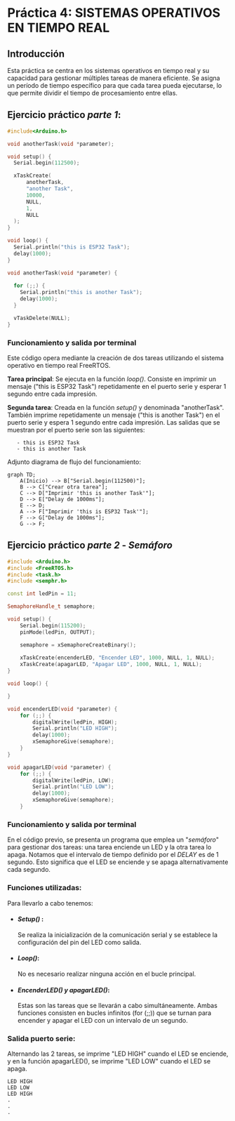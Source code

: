 # Práctica 4: SISTEMAS OPERATIVOS EN TIEMPO REAL

## Introducción

Esta práctica se centra en los sistemas operativos en tiempo real y su capacidad para gestionar múltiples tareas de manera eficiente. Se asigna un período de tiempo específico para que cada tarea pueda ejecutarse, lo que permite dividir el tiempo de procesamiento entre ellas.

## Ejercicio práctico *parte 1*:
```c++
#include<Arduino.h>

void anotherTask(void *parameter);

void setup() {
  Serial.begin(112500);

  xTaskCreate(
      anotherTask,     
      "another Task",  
      10000,           
      NULL,             
      1,               
      NULL              
  );
}

void loop() {
  Serial.println("this is ESP32 Task");
  delay(1000);
}

void anotherTask(void *parameter) {
  
  for (;;) {
    Serial.println("this is another Task");
    delay(1000);
  }

  vTaskDelete(NULL);
}
```
### Funcionamiento y salida por terminal

Este código opera mediante la creación de dos tareas utilizando el sistema operativo en tiempo real FreeRTOS.

**Tarea principal**: Se ejecuta en la función *loop()*. Consiste en imprimir un mensaje ("this is ESP32 Task") repetidamente en el puerto serie y esperar 1 segundo entre cada impresión.

**Segunda tarea**: Creada en la función *setup()* y denominada "anotherTask". También imprime repetidamente un mensaje ("this is another Task") en el puerto serie y espera 1 segundo entre cada impresión.
Las salidas que se muestran por el puerto serie son las siguientes:
```
   - this is ESP32 Task
   - this is another Task
```
Adjunto diagrama de flujo del funcionamiento:
```mermaid
graph TD;
    A(Inicio) --> B["Serial.begin(112500)"];
    B --> C["Crear otra tarea"];
    C --> D["Imprimir 'this is another Task'"];
    D --> E["Delay de 1000ms"];
    E --> D;
    A --> F["Imprimir 'this is ESP32 Task'"];
    F --> G["Delay de 1000ms"];
    G --> F;
```
## Ejercicio práctico *parte 2* - *Semáforo*

```c++
#include <Arduino.h>
#include <FreeRTOS.h>
#include <task.h>
#include <semphr.h>

const int ledPin = 11;

SemaphoreHandle_t semaphore;

void setup() {
    Serial.begin(115200);
    pinMode(ledPin, OUTPUT);

    semaphore = xSemaphoreCreateBinary();
    
    xTaskCreate(encenderLED, "Encender LED", 1000, NULL, 1, NULL);
    xTaskCreate(apagarLED, "Apagar LED", 1000, NULL, 1, NULL);
}

void loop() {

}

void encenderLED(void *parameter) {
    for (;;) {
        digitalWrite(ledPin, HIGH);
        Serial.println("LED HIGH");
        delay(1000);
        xSemaphoreGive(semaphore); 
    }
}

void apagarLED(void *parameter) {
    for (;;) {
        digitalWrite(ledPin, LOW);
        Serial.println("LED LOW");
        delay(1000);
        xSemaphoreGive(semaphore); 
    } 
```

### Funcionamiento y salida por terminal

En el código previo, se presenta un programa que emplea un "*semáforo*" para gestionar dos tareas: una tarea enciende un LED y la otra tarea lo apaga. Notamos que el intervalo de tiempo definido por el *DELAY* es de 1 segundo. Esto significa que el LED se enciende y se apaga alternativamente cada segundo.

### Funciones utilizadas: 

Para llevarlo a cabo tenemos:

 - #### *Setup()* :
   Se realiza la inicialización de la comunicación serial y se establece la configuración del pin del LED como salida.

 - #### *Loop()*:
   No es necesario realizar ninguna acción en el bucle principal.

 - #### *EncenderLED() y apagarLED()*:
   Estas son las tareas que se llevarán a cabo simultáneamente. Ambas funciones consisten en bucles infinitos (for (;;)) que se turnan para encender y apagar el LED con un intervalo de un segundo.

### Salida puerto serie:

Alternando las 2 tareas, se imprime "LED HIGH" cuando el LED se enciende, y en la función apagarLED(), se imprime "LED LOW" cuando el LED se apaga. 

```
LED HIGH
LED LOW
LED HIGH
.
.
.
```
   
   

